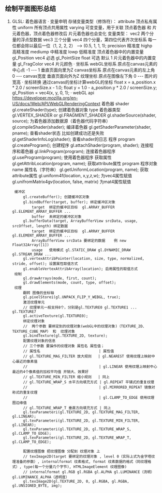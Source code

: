 ## 绘制平面图形总结

1. GLSL: 着色器语言
    · 变量申明
        存储变量类型（修饰符）：
            attribute   顶点私有属性
            uniform     所有顶点共用属性
            varying     可变变量，用于关联 顶点着色器 和 片元着色器，顶点着色器修改后 片元着色器也会变化
        变量类型：
            vec2        两个分量的浮点型数据
            vec3        三个分量
            vec4        四个分量，第四位代表齐次坐标系  每一位都会除以最后一位（1, 2, 2, 2） --> (0.5, 1, 1, 1);
        precision       精准度
            highp   高精准度
            mediump 中精准度
            lowp    低精准度
        顶点着色器中的内置变量
            gl_Position     vec4    必选
            gl_PointSize    float   可选  默认 1
        片元着色器中的内置变量
            gl_FragColor    vec4    片元颜色
    · 坐标系
        webGL坐标系     原点在canvas元素的中心点    -1 --- 1            垂直页面向里为Z
        canvas坐标系    原点在canvas元素的左上角    0  --- canvas宽度    垂直页面向外为Z
        纹理坐标        原点在图像左下角            0  --- 图片的宽高
    · 坐标转换
        通过canvas的坐标计算webGL的坐标
                float x = a_position.x * 2.0 / screenSize.x - 1.0;
                float y = 1.0 - a_position.y * 2.0 / screenSize.y;
                gl_Position = vec4(x, y, 0, 1);
    · webGL api
        https://developer.mozilla.org/en-US/docs/Web/API/WebGLRenderingContext
        着色器  shader
            gl.createShader(type); 创建着色器对象
                type 着色器类型 gl.VERTEX_SHADER or gl.FRAGMENT_SHADER
            gl.shaderSource(shader, source);    为着色器添加数据源（着色器代码字符串）
            gl.compileShader(shader); 编译着色器
            gl.getShaderParameter(shader, pname); 查看shader状态  比如创建成功还是失败
            gl.getShaderInfoLog(shader); 查看shader的日志
        程序    program
            gl.createProgram(); 创建程序
            gl.attachShader(program, shader); 连接程序和着色器
            gl.linkProgram(program); 连接着色器程序
            gl.useProgram(program); 使用着色器程序
        获取属性
            gl.getAttribLocation(program, name); 获取attribute属性
                program     程序对象
                name        属性名（字符串）
            gl.getUniformLocation(program, name); 获取attribute属性
            gl.uniform4f(location, x,y,z,w); 为vec4属性赋值
            gl.unifromMatrix4gv(location, false, matrix) 为mat4属性赋值

        缓冲区
            gl.createBuffer(); 创建缓冲区对象
            gl.bindBuffer(target, buffer); 绑定缓冲区对象
                target  绑定的缓冲区目标  gl.ARRAY_BUFFER  gl.ELEMENT_ARRAY_BUFFER ...
                buffer  未绑定的缓冲区对象
            gl.bufferData(target, ArrayBufferView srcData, usage, srcOffset, length) 绑定数据
                target  绑定的缓冲区目标  gl.ARRAY_BUFFER  gl.ELEMENT_ARRAY_BUFFER ...
                ArrayBufferView srcData 要绑定的数据    例 new Float32Array([1])
                usage   使用模式 gl.STATIC_DRAW gl.DYNAMIC_DRAW gl.STREAM_DRAW ...
            gl.vertexAttribPointer(location, size, type, normalized, stride, offset); 设置属性取值方式
            gl.enableVertexAttribArray(location); 启用属性的取值方式
        绘制
            gl.drawArrays(mode, first, count);
            gl.drawElements(mode, count, type, offset);
        纹理
            翻转 图像的坐标轴
            gl.pixelStorei(gl.UNPACK_FLIP_Y_WEBGL, true);
            激活纹理单元
            // 纹理单元一般支持8个，分别是gl.TEXTURE0 gl.TEXTURE1 ... gl.TEXTURE7
            gl.activeTexture(gl.TEXTURE0);
            绑定纹理对象
            //  两个参数 要绑定到的纹理对象(webGL中的纹理对象)（TEXTURE_2D、TEXTURE_CUBE_MAP） 和  纹理对象
            gl.bindTexture(gl.TEXTURE_2D, texture);
            配置纹理对象的信息
            // 三个参数 要操作的纹理对象 属性名 属性值；
            // 属性名                           | 属性值
            // gl.TEXTURE_MAG_FILTER 放大规则   | gl.NEAREST 使用纹理上映射中心最近的像素值
            //                                 | gl.LINEAR 使用纹理上映射中心最近的4个像素值的加权平均值 开销大、效果好
            // gl.TEXTURE_MIN_FILTER 缩小规则   | 同上
            // gl.TEXTURE_WRAP_S 水平方向填充方式 | gl.REPEAT 平铺式的重复纹理
            //                                 | gl.MIRRORED_REPEAT 镜像对称式的重复纹理
            //                                 | gl.CLAMP_TO_EDGE 使用纹理图边缘值
            // gl.TEXTURE_WRAP_T 垂直方向填充方式 | 同上
            gl.texParameteri(gl.TEXTURE_2D, gl.TEXTURE_MAG_FILTER, gl.LINEAR);
            gl.texParameteri(gl.TEXTURE_2D, gl.TEXTURE_MIN_FILTER, gl.LINEAR);
            gl.texParameteri(gl.TEXTURE_2D, gl.TEXTURE_WRAP_S, gl.CLAMP_TO_EDGE);
            gl.texParameteri(gl.TEXTURE_2D, gl.TEXTURE_WRAP_T, gl.CLAMP_TO_EDGE);

            配置纹理图像 把纹理图像 分配到 纹理对象 上
            // texImage2D(target 要绑定的纹理对象 , level 0（实际上式为金字塔纹理准备的参数）, internalformat 纹素格式, format 纹素数据的格式（同纹理格式）, type(每一个分量几个字节), HTMLImageElement 纹理图像)
            // internalformat gl.RGB gl.RGBA gl.ALPHA gl.LUMINANCE（流明） gl.LUMINANCE_ALPHA（透明度）
            gl.texImage2D(gl.TEXTURE_2D, 0, gl.RGBA, gl.RGBA, gl.UNSIGNED_BYTE, img);



